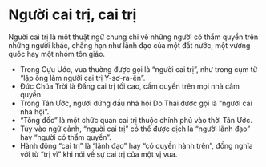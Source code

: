 # Người cai trị, cai trị

Người cai trị là một thuật ngữ chung chỉ về những người có thẩm quyền trên những người khác, chẳng hạn như lãnh đạo của một đất nước, một vương quốc hay một nhóm tôn giáo.
- Trong Cựu Ước, vua thường được gọi là “người cai trị”, như trong cụm từ “lập ông làm người cai trị Y-sơ-ra-ên”.
- Đức Chúa Trời là Đấng cai trị tối cao, cầm quyền trên mọi nhà cầm quyền.
- Trong Tân Ước, người đứng đầu nhà hội Do Thái được gọi là “người cai nhà hội”.
- “Tổng đốc” là một chức quan cai trị thuộc chính phủ vào thời Tân Ước.
- Tùy vào ngữ cảnh, “người cai trị” có thể được dịch là “người lãnh đạo” hay “người có thẩm quyền”.
- Hành động “cai trị” là “lãnh đạo” hay “có quyền hành trên”, đồng nghĩa với từ “trị vì” khi nói về sự cai trị của một vị vua.


